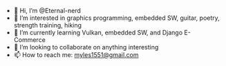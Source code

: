 - 👋 Hi, I’m @Eternal-nerd
- 👀 I’m interested in graphics programming, embedded SW, guitar, poetry, strength training, hiking
- 🌱 I’m currently learning Vulkan, embedded SW, and Django E-Commerce
- 💞️ I’m looking to collaborate on anything interesting
- 📫 How to reach me: myles1551@gmail.com

<!---
Eternal-nerd/Eternal-nerd is a ✨ special ✨ repository because its `README.md` (this file) appears on your GitHub profile.
You can click the Preview link to take a look at your changes.
--->
